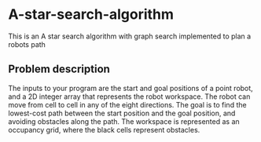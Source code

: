 # A-star-search-algorithm
This is an A star search algorithm with graph search implemented to plan a robots path


## Problem description
The inputs to your program are the start and goal positions of a point robot, and a 2D integer array that represents the robot workspace. The robot can move from cell to cell in any of the eight directions. The goal is to find the lowest-cost path between the start position and the goal position, and avoiding obstacles along the path. The workspace is represented as an occupancy grid, where the black cells represent obstacles. 
